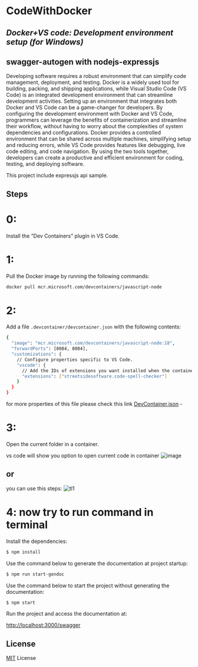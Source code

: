 # CodeWithDocker
## _Docker+VS code: Development environment setup (for Windows)_
## swagger-autogen with nodejs-expressjs

Developing software requires a robust environment that can simplify code management, deployment, and testing. Docker is a widely used tool for building, packing, and shipping applications, while Visual Studio Code (VS Code) is an integrated development environment that can streamline development activities. Setting up an environment that integrates both Docker and VS Code can be a game-changer for developers. By configuring the development environment with Docker and VS Code, programmers can leverage the benefits of containerization and streamline their workflow, without having to worry about the complexities of system dependencies and configurations. Docker provides a controlled environment that can be shared across multiple machines, simplifying setup and reducing errors, while VS Code provides features like debugging, live code editing, and code navigation. By using the two tools together, developers can create a productive and efficient environment for coding, testing, and deploying software.

This project include expressjs api sample.

## Steps
# 0: 
Install the “Dev Containers” plugin in VS Code.

# 1:
Pull the Docker image by running the following commands:
```sh
docker pull mcr.microsoft.com/devcontainers/javascript-node
```
# 2:
Add a file `.devcontainer/devcontainer.json`  with the following contents:
```sh
{
  "image": "mcr.microsoft.com/devcontainers/javascript-node:18",
  "forwardPorts": [8084, 8084],
  "customizations": {
    // Configure properties specific to VS Code.
    "vscode": {
      // Add the IDs of extensions you want installed when the container is created.
      "extensions": ["streetsidesoftware.code-spell-checker"]
    }
  }
}
```
for more properties of this file please check this link
[DevContainer.json] - 

# 3:
Open the current folder in a container.

vs code will show you option to open current code in container
![image](https://user-images.githubusercontent.com/48003943/233097712-3407d527-39b4-4aa7-9fa9-0d1576b70529.png)

## or 

you can use this steps:
![tl1](https://user-images.githubusercontent.com/48003943/233098686-fa9f7dae-21bd-40f2-b3d4-78f4093afed7.png)



# 4: now try to run command in terminal

Install the dependencies:

```bash
$ npm install
```

Use the command below to generate the documentation at project startup:

```bash
$ npm run start-gendoc
```

Use the command below to start the project without generating the documentation:

```bash
$ npm start
```

Run the project and access the documentation at:

[http://localhost:3000/swagger](http://localhost:3000/swagger)


## License
[MIT](LICENSE) License


[DevContainer.json]: <https://containers.dev/implementors/json_reference>
